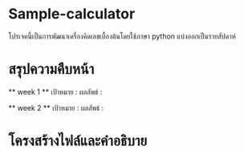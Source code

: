 # Sample-calculator

โปรเจคนี้เป็นการพัฒนาเครื่องคิดเลขเบื้องต้นโดยใช้ภาษา python แบ่งออกเป็นรายสัปดาห์

# สรุปความคืบหน้า
** week 1 **
เป้าหมาย :
ผลลัพธ์ :



** week 2 **
เป้าหมาย :
ผลลัพธ์ :

# โครงสร้างไฟล์และคำอธิบาย
